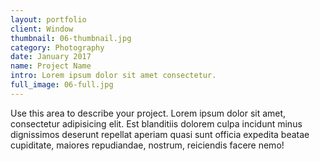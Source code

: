 ```yaml
---
layout: portfolio
client: Window
thumbnail: 06-thumbnail.jpg
category: Photography
date: January 2017
name: Project Name
intro: Lorem ipsum dolor sit amet consectetur.
full_image: 06-full.jpg
---
```


Use this area to describe your project. Lorem ipsum dolor sit amet, consectetur adipisicing elit. Est blanditiis dolorem culpa incidunt minus dignissimos deserunt repellat aperiam quasi sunt officia expedita beatae cupiditate, maiores repudiandae, nostrum, reiciendis facere nemo!
